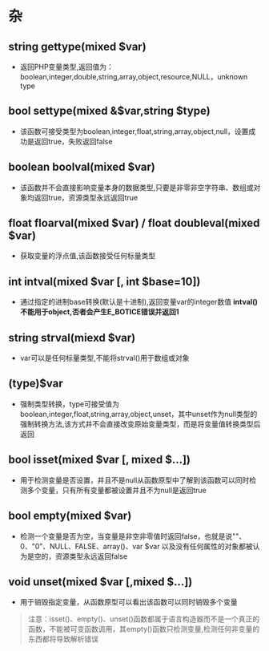 # 杂

## string gettype(mixed $var)

- 返回PHP变量类型,返回值为：boolean,integer,double,string,array,object,resource,NULL，unknown type

## bool settype(mixed &$var,string $type)

- 该函数可接受类型为boolean,integer,float,string,array,object,null，设置成功是返回true，失败返回false

## boolean boolval(mixed $var)

- 该函数并不会直接影响变量本身的数据类型,只要是非零非空字符串、数组或对象均返回true，资源类型永远返回true

## float floarval(mixed $var) / float doubleval(mixed $var)

- 获取变量的浮点值,该函数接受任何标量类型

## int intval(mixed $var [, int $base=10])

- 通过指定的进制base转换(默认是十进制),返回变量var的integer数值 **intval()不能用于object,否者会产生E_BOTICE错误并返回1**

## string strval(miexd $var)

- var可以是任何标量类型,不能将strval()用于数组或对象

## (type)$var

- 强制类型转换，type可接受值为boolean,integer,float,string,array,object,unset，其中unset作为null类型的强制转换方法,该方式并不会直接改变原始变量类型，而是将变量值转换类型后返回

## bool isset(mixed $var [, mixed $…])

- 用于检测变量是否设置，并且不是null从函数原型中了解到该函数可以同时检测多个变量，只有所有变量都被设置并且不为null是返回true

## bool empty(mixed $var)

- 检测一个变量是否为空，当变量是非空非零值时返回false，也就是说""、0、"0"、NULL、FALSE、array()、var $var 以及没有任何属性的对象都被认为是空的，资源类型永远返回false

## void unset(mixed $var [,mixed $…])

- 用于销毁指定变量，从函数原型可以看出该函数可以同时销毁多个变量

> 注意：isset()、empty()、unset()函数都属于语言构造器而不是一个真正的函数，不能被可变函数调用，其empty()函数只检测变量,检测任何非变量的东西都将导致解析错误